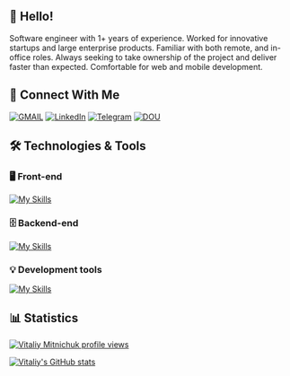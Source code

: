 ## 👋 Hello! 
Software engineer with 1+ years of experience.  Worked for innovative startups and large enterprise products.  Familiar with both remote, and in-office roles.  Always seeking to take ownership of the project and deliver faster than expected.  Comfortable for web and mobile development.

## 📲 Connect With Me
[![GMAIL](https://img.shields.io/badge/Gmail-D14836?style=for-the-badge&logo=gmail&logoColor=white)](mailto:mitvitchuk@gmail.com?subject=Your%20Subject&body=Your%20Message)
[![LinkedIn](https://img.shields.io/badge/LinkedIn-0077B5?style=for-the-badge&logo=linkedin&logoColor=white)](https://www.linkedin.com/in/vitaliy-mitnichuk/)
[![Telegram](https://img.shields.io/badge/Telegram-2CA5E0?style=for-the-badge&logo=telegram&logoColor=white)](https://t.me/vitaliy_mitnichuk)
[![DOU](https://s.dou.ua/assets/img/favicon32.png)](https://dou.ua/users/vitaliy-mitnichuk/)

## 🛠️ Technologies & Tools
### 🖥️ Front-end
[![My Skills](https://skillicons.dev/icons?i=js,ts,react,nextjs,html,css,tailwindcss,styledcomponents)](https://skillicons.dev)
### 🗄️ Backend-end
[![My Skills](https://skillicons.dev/icons?i=nodejs,express,mongodb,prisma)](https://skillicons.dev)
### 💡 Development tools
[![My Skills](https://skillicons.dev/icons?i=git,github,docker,vscode,bash,postman,figma)](https://skillicons.dev)

## 📊 Statistics
[![Vitaliy Mitnichuk profile views](https://u8views.com/api/v1/github/profiles/89874701/views/day-week-month-total-count.svg)](https://u8views.com/github/bob1663)

[![Vitaliy's GitHub stats](https://github-readme-stats.vercel.app/api?username=vitaliy-mitnichuk&theme=dark&count_private=true)](https://github.com/anuraghazra/github-readme-stats)
